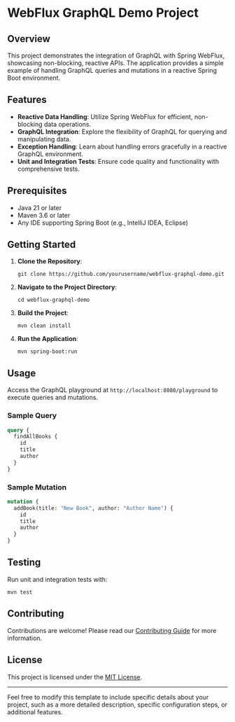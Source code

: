 # WebFlux GraphQL Demo Project

## Overview
This project demonstrates the integration of GraphQL with Spring WebFlux, showcasing non-blocking, reactive APIs. The application provides a simple example of handling GraphQL queries and mutations in a reactive Spring Boot environment.

## Features
- **Reactive Data Handling**: Utilize Spring WebFlux for efficient, non-blocking data operations.
- **GraphQL Integration**: Explore the flexibility of GraphQL for querying and manipulating data.
- **Exception Handling**: Learn about handling errors gracefully in a reactive GraphQL environment.
- **Unit and Integration Tests**: Ensure code quality and functionality with comprehensive tests.

## Prerequisites
- Java 21 or later
- Maven 3.6 or later
- Any IDE supporting Spring Boot (e.g., IntelliJ IDEA, Eclipse)

## Getting Started
1. **Clone the Repository**:
   ```
   git clone https://github.com/yourusername/webflux-graphql-demo.git
   ```

2. **Navigate to the Project Directory**:
   ```
   cd webflux-graphql-demo
   ```

3. **Build the Project**:
   ```
   mvn clean install
   ```

4. **Run the Application**:
   ```
   mvn spring-boot:run
   ```

## Usage
Access the GraphQL playground at `http://localhost:8080/playground` to execute queries and mutations.

### Sample Query
```graphql
query {
  findAllBooks {
    id
    title
    author
  }
}
```

### Sample Mutation
```graphql
mutation {
  addBook(title: "New Book", author: "Author Name") {
    id
    title
    author
  }
}
```

## Testing
Run unit and integration tests with:
```
mvn test
```

## Contributing
Contributions are welcome! Please read our [Contributing Guide](CONTRIBUTING.md) for more information.

## License
This project is licensed under the [MIT License](LICENSE).

---

Feel free to modify this template to include specific details about your project, such as a more detailed description, specific configuration steps, or additional features.
